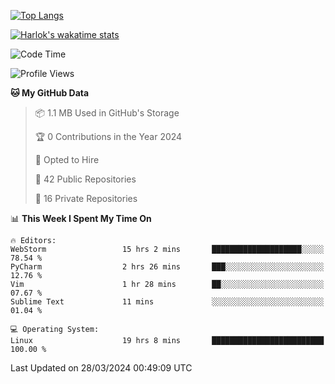 [![Top Langs](https://github-readme-stats.vercel.app/api/top-langs/?username=remisiki&theme=dracula&layout=compact&hide=Jupyter%20Notebook,CSS,HTML&langs_count=10&exclude_repo=GMM-Demux-GUI)](https://github.com/anuraghazra/github-readme-stats)

[![Harlok's wakatime stats](https://github-readme-stats.vercel.app/api/wakatime?username=@remisiki&theme=dracula&layout=compact&langs_count=10&hide=other,html,css,text,json,markdown,jupyter)](https://github.com/anuraghazra/github-readme-stats)

<!--START_SECTION:waka-->
![Code Time](http://img.shields.io/badge/Code%20Time-715%20hrs%202%20mins-blue)

![Profile Views](http://img.shields.io/badge/Profile%20Views-1-blue)

**🐱 My GitHub Data** 

> 📦 1.1 MB Used in GitHub's Storage 
 > 
> 🏆 0 Contributions in the Year 2024
 > 
> 💼 Opted to Hire
 > 
> 📜 42 Public Repositories 
 > 
> 🔑 16 Private Repositories 
 > 
📊 **This Week I Spent My Time On** 

```text
🔥 Editors: 
WebStorm                 15 hrs 2 mins       ████████████████████░░░░░   78.54 % 
PyCharm                  2 hrs 26 mins       ███░░░░░░░░░░░░░░░░░░░░░░   12.76 % 
Vim                      1 hr 28 mins        ██░░░░░░░░░░░░░░░░░░░░░░░   07.67 % 
Sublime Text             11 mins             ░░░░░░░░░░░░░░░░░░░░░░░░░   01.04 % 

💻 Operating System: 
Linux                    19 hrs 8 mins       █████████████████████████   100.00 % 
```


 Last Updated on 28/03/2024 00:49:09 UTC
<!--END_SECTION:waka-->
